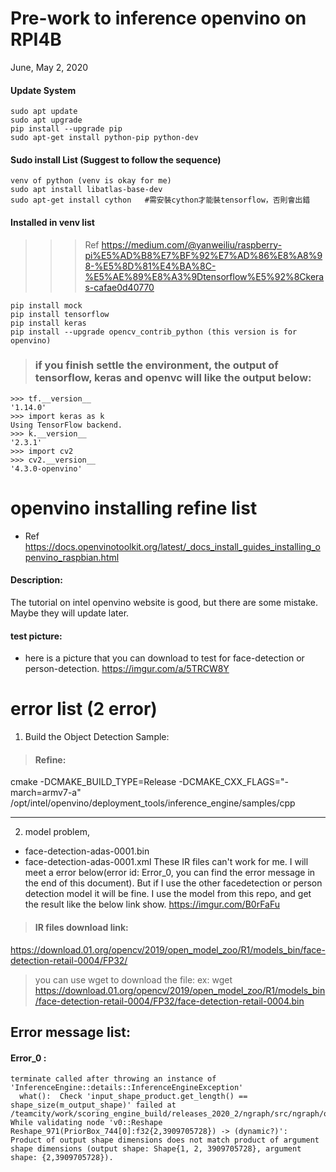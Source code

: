 # Pre-work to inference openvino on RPI4B
June, May 2, 2020

#### Update System
```
sudo apt update
sudo apt upgrade
pip install --upgrade pip
sudo apt-get install python-pip python-dev
```

#### Sudo install List (Suggest to follow the sequence)
```
venv of python (venv is okay for me)
sudo apt install libatlas-base-dev
sudo apt-get install cython   #需安裝cython才能裝tensorflow，否則會出錯
```

#### Installed in venv list
>>> Ref
https://medium.com/@yanweiliu/raspberry-pi%E5%AD%B8%E7%BF%92%E7%AD%86%E8%A8%98-%E5%8D%81%E4%BA%8C-%E5%AE%89%E8%A3%9Dtensorflow%E5%92%8Ckeras-cafae0d40770

```
pip install mock
pip install tensorflow
pip install keras
pip install --upgrade opencv_contrib_python (this version is for openvino)
```

>### if you finish settle the environment, the output of tensorflow, keras and openvc will like the output below:
```
>>> tf.__version__
'1.14.0'
>>> import keras as k
Using TensorFlow backend.
>>> k.__version__
'2.3.1'
>>> import cv2
>>> cv2.__version__
'4.3.0-openvino'
```

# openvino installing refine list
- Ref 
https://docs.openvinotoolkit.org/latest/_docs_install_guides_installing_openvino_raspbian.html
#### Description:
The tutorial on intel openvino website is good, but there are some mistake. Maybe they will update later.

#### test picture:
- here is a picture that you can download to test for face-detection or person-detection.
https://imgur.com/a/5TRCW8Y

# error list (2 error)
1. Build the Object Detection Sample:
>#### Refine: 
cmake -DCMAKE_BUILD_TYPE=Release -DCMAKE_CXX_FLAGS="-march=armv7-a" /opt/intel/openvino/deployment_tools/inference_engine/samples/cpp

---

2. model problem, 
- face-detection-adas-0001.bin
- face-detection-adas-0001.xml
These IR files can't work for me. I will meet a error below(error id: Error_0, you can find the error message in the end of this document). But if I use the other facedetection or person detection model it will be fine.
I use the model from this repo, and get the result like the below link show.
https://imgur.com/B0rFaFu

>#### IR files download link:
https://download.01.org/opencv/2019/open_model_zoo/R1/models_bin/face-detection-retail-0004/FP32/

> you can use wget to download the file:
ex: wget https://download.01.org/opencv/2019/open_model_zoo/R1/models_bin/face-detection-retail-0004/FP32/face-detection-retail-0004.bin
 

Error message list:
---
#### Error_0 :
```
terminate called after throwing an instance of 'InferenceEngine::details::InferenceEngineException'
  what():  Check 'input_shape_product.get_length() == shape_size(m_output_shape)' failed at /teamcity/work/scoring_engine_build/releases_2020_2/ngraph/src/ngraph/op/reshape.cpp:100:
While validating node 'v0::Reshape Reshape_971(PriorBox_744[0]:f32{2,3909705728}) -> (dynamic?)':
Product of output shape dimensions does not match product of argument shape dimensions (output shape: Shape{1, 2, 3909705728}, argument shape: {2,3909705728}).
```
